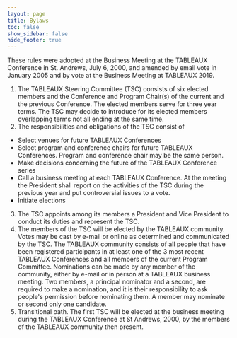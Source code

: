 ```yaml
---
layout: page
title: Bylaws
toc: false
show_sidebar: false
hide_footer: true
---
```


These rules were adopted at the Business Meeting at the TABLEAUX Conference in
St. Andrews, July 6, 2000, and amended by email vote in January 2005 and by
vote at the Business Meeting at TABLEAUX 2019.


1. The TABLEAUX Steering Committee (TSC) consists of six elected members and
   the Conference and Program Chair(s) of the current and the previous
   Conference. The elected members serve for three year terms. The TSC may
   decide to introduce for its elected members overlapping terms not all ending
   at the same time.
2. The responsibilities and obligations of the TSC consist of
  * Select venues for future TABLEAUX Conferences
  * Select program and conference chairs for future TABLEAUX Conferences.
    Program and conference chair may be the same person.
  * Make decisions concerning the future of the TABLEAUX Conference series
  * Call a business meeting at each TABLEAUX Conference. At the meeting the
    President shall report on the activities of the TSC during the previous
    year and put controversial issues to a vote.
  * Initiate elections
3. The TSC appoints among its members a President and Vice President to conduct
   its duties and represent the TSC.
4. The members of the TSC will be elected by the TABLEAUX community. Votes may
   be cast by e-mail or online as determined and communicated by the TSC. The
   TABLEAUX community consists of all people that have been registered
   participants in at least one of the 3 most recent TABLEAUX Conferences and
   all members of the current Program Committee. Nominations can be made by any
   member of the community, either by e-mail or in person at a TABLEAUX
   business meeting. Two members, a principal nominator and a second, are
   required to make a nomination, and it is their responsibility to ask
   people's permission before nominating them. A member may nominate or second
   only one candidate.
5. Transitional path. The first TSC will be elected at the business meeting
   during the TABLEAUX Conference at St Andrews, 2000, by the members of the
   TABLEAUX community then present.
